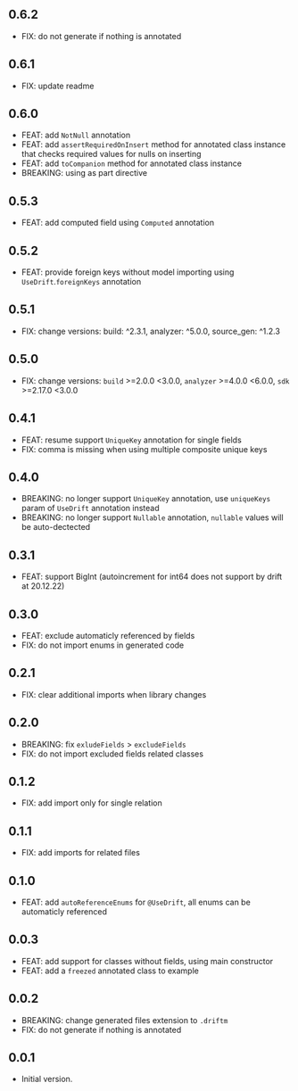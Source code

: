 ## 0.6.2
- FIX: do not generate if nothing is annotated

## 0.6.1
- FIX: update readme

## 0.6.0

- FEAT: add `NotNull` annotation 
- FEAT: add `assertRequiredOnInsert` method for annotated class instance that checks required values for nulls on inserting
- FEAT: add `toCompanion` method for annotated class instance
- BREAKING: using as part directive 

## 0.5.3

- FEAT: add computed field using `Computed` annotation

## 0.5.2

- FEAT: provide foreign keys without model importing using `UseDrift`.`foreignKeys` annotation 

## 0.5.1

- FIX: change versions: build: ^2.3.1, analyzer: ^5.0.0, source_gen: ^1.2.3

## 0.5.0

- FIX: change versions: `build` >=2.0.0 <3.0.0, `analyzer` >=4.0.0 <6.0.0, `sdk` >=2.17.0 <3.0.0

## 0.4.1

- FEAT: resume support `UniqueKey` annotation for single fields
- FIX: comma is missing when using multiple composite unique keys

## 0.4.0

- BREAKING: no longer support `UniqueKey` annotation, use `uniqueKeys` param of `UseDrift` annotation instead
- BREAKING: no longer support `Nullable` annotation, `nullable` values will be auto-dectected

## 0.3.1

- FEAT: support BigInt (autoincrement for int64 does not support by drift at 20.12.22)

## 0.3.0

- FEAT: exclude automaticly referenced by fields
- FIX: do not import enums in generated code

## 0.2.1

- FIX: clear additional imports when library changes

## 0.2.0

- BREAKING: fix `exludeFields` > `excludeFields`
- FIX: do not import excluded fields related classes

## 0.1.2

- FIX: add import only for single relation

## 0.1.1

- FIX: add imports for related files

## 0.1.0

- FEAT: add `autoReferenceEnums` for `@UseDrift`, all enums can be automaticly referenced

## 0.0.3

- FEAT: add support for classes without fields, using main constructor
- FEAT: add a `freezed` annotated class to example

## 0.0.2

- BREAKING: change generated files extension to `.driftm`
- FIX: do not generate if nothing is annotated

## 0.0.1

- Initial version.
